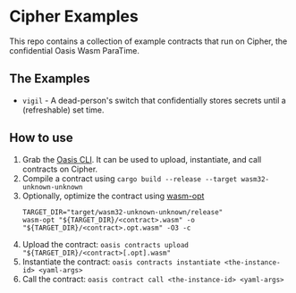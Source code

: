 # Cipher Examples

This repo contains a collection of example contracts that run on Cipher,
the confidential Oasis Wasm ParaTime.

## The Examples

* `vigil` - A dead-person's switch that confidentially stores secrets until a (refreshable) set time.

## How to use

1. Grab the [Oasis CLI](https://github.com/oasisprotocol/oasis-sdk/tree/main/cli).
   It can be used to upload, instantiate, and call contracts on Cipher.
2. Compile a contract using `cargo build --release --target wasm32-unknown-unknown`
3. Optionally, optimize the contract using [wasm-opt](https://github.com/WebAssembly/binaryen)
   ```
   TARGET_DIR="target/wasm32-unknown-unknown/release"
   wasm-opt "${TARGET_DIR}/<contract>.wasm" -o "${TARGET_DIR}/<contract>.opt.wasm" -O3 -c
   ```
4. Upload the contract: `oasis contracts upload "${TARGET_DIR}/<contract>[.opt].wasm"`
5. Instantiate the contract: `oasis contracts instantiate <the-instance-id> <yaml-args>`
5. Call the contract: `oasis contract call <the-instance-id> <yaml-args>`
